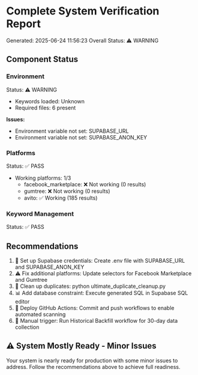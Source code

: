 
# Complete System Verification Report
Generated: 2025-06-24 11:56:23
Overall Status: ⚠️ WARNING

## Component Status

### Environment
Status: ⚠️ WARNING
- Keywords loaded: Unknown
- Required files: 6 present

**Issues:**
- Environment variable not set: SUPABASE_URL
- Environment variable not set: SUPABASE_ANON_KEY

### Platforms
Status: ✅ PASS
- Working platforms: 1/3
  - facebook_marketplace: ❌ Not working (0 results)
  - gumtree: ❌ Not working (0 results)
  - avito: ✅ Working (185 results)

### Keyword Management
Status: ✅ PASS

## Recommendations
1. 🔧 Set up Supabase credentials: Create .env file with SUPABASE_URL and SUPABASE_ANON_KEY
2. ⚠️ Fix additional platforms: Update selectors for Facebook Marketplace and Gumtree
3. 🧹 Clean up duplicates: python ultimate_duplicate_cleanup.py
4. 📊 Add database constraint: Execute generated SQL in Supabase SQL editor
5. 🚀 Deploy GitHub Actions: Commit and push workflows to enable automated scanning
6. 🔄 Manual trigger: Run Historical Backfill workflow for 30-day data collection

## ⚠️ System Mostly Ready - Minor Issues

Your system is nearly ready for production with some minor issues to address.
Follow the recommendations above to achieve full readiness.
